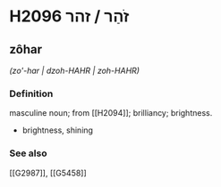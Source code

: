 # H2096 זֹהַר / זהר

## zôhar

_(zo'-har | dzoh-HAHR | zoh-HAHR)_

### Definition

masculine noun; from [[H2094]]; brilliancy; brightness.

- brightness, shining
### See also

[[G2987]], [[G5458]]

